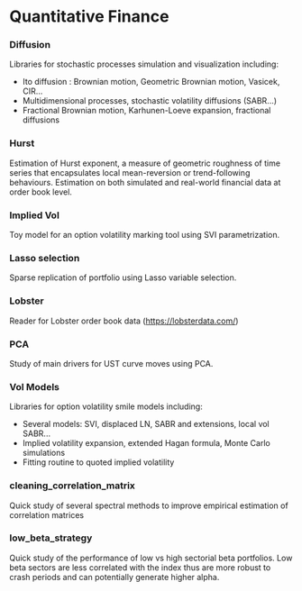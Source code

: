 # Quantitative Finance

### Diffusion
Libraries for stochastic processes simulation and visualization including:
* Ito diffusion : Brownian motion, Geometric Brownian motion, Vasicek, CIR...
* Multidimensional processes, stochastic volatility diffusions (SABR...)
* Fractional Brownian motion, Karhunen-Loeve expansion, fractional diffusions

### Hurst
Estimation of Hurst exponent, a measure of geometric roughness of time series that encapsulates local mean-reversion or trend-following behaviours. Estimation on both simulated and real-world financial data at order book level.

### Implied Vol
Toy model for an option volatility marking tool using SVI parametrization.

### Lasso selection
Sparse replication of portfolio using Lasso variable selection.

### Lobster 
Reader for Lobster order book data (https://lobsterdata.com/)

### PCA
Study of main drivers for UST curve moves using PCA.

### Vol Models
Libraries for option volatility smile models including:
* Several models: SVI, displaced LN, SABR and extensions, local vol SABR...
* Implied volatility expansion, extended Hagan formula, Monte Carlo simulations
* Fitting routine to quoted implied volatility

### cleaning_correlation_matrix
Quick study of several spectral methods to improve empirical estimation of correlation matrices

### low_beta_strategy
Quick study of the performance of low vs high sectorial beta portfolios. Low beta sectors are less correlated with the index thus are more robust to crash periods and can potentially generate higher alpha.
